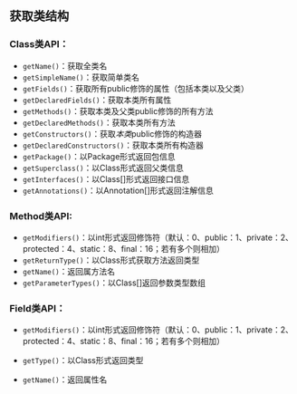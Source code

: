 ##  获取类结构

###  Class类API：

- `getName()`：获取全类名
- `getSimpleName()`：获取简单类名
- `getFields()`：获取所有public修饰的属性（包括本类以及父类）
- `getDeclaredFields()`：获取本类所有属性
- `getMethods()`：获取本类及父类public修饰的所有方法
- `getDeclaredMethods()`：获取本类所有方法
- `getConstructors()`：获取*本类*public修饰的构造器
- `getDeclaredConstructors()`：获取本类所有构造器
- `getPackage()`：以Package形式返回包信息
- `getSuperclass()`：以Class形式返回父类信息
- `getInterfaces()`：以Class[]形式返回接口信息
- `getAnnotations()`：以Annotation[]形式返回注解信息

###  Method类API:

- `getModifiers()`：以int形式返回修饰符（默认：0、public：1、private：2、protected：4、static：8、final：16；若有多个则相加）
- `getReturnType()`：以Class形式获取方法返回类型
- `getName()`：返回属方法名
- `getParameterTypes()`：以Class[]返回参数类型数组

###  Field类API：

- `getModifiers()`：以int形式返回修饰符（默认：0、public：1、private：2、protected：4、static：8、final：16；若有多个则相加）

- `getType()`：以Class形式返回类型

- `getName()`：返回属性名

   
